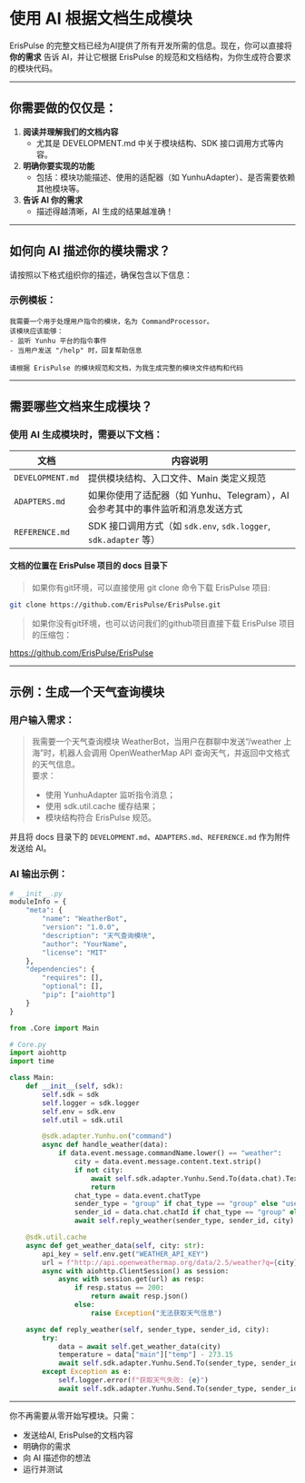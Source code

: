 # 使用 AI 根据文档生成模块

ErisPulse 的完整文档已经为AI提供了所有开发所需的信息。现在，你可以直接将 **你的需求** 告诉 AI，并让它根据 ErisPulse 的规范和文档结构，为你生成符合要求的模块代码。

---

## 你需要做的仅仅是：

1. **阅读并理解我们的文档内容**
   - 尤其是 DEVELOPMENT.md 中关于模块结构、SDK 接口调用方式等内容。
2. **明确你要实现的功能**
   - 包括：模块功能描述、使用的适配器（如 YunhuAdapter）、是否需要依赖其他模块等。
3. **告诉 AI 你的需求**
   - 描述得越清晰，AI 生成的结果越准确！

---

## 如何向 AI 描述你的模块需求？

请按照以下格式组织你的描述，确保包含以下信息：

### 示例模板：
```
我需要一个用于处理用户指令的模块，名为 CommandProcessor。
该模块应该能够：
- 监听 Yunhu 平台的指令事件
- 当用户发送 "/help" 时，回复帮助信息

请根据 ErisPulse 的模块规范和文档，为我生成完整的模块文件结构和代码
```

---

## 需要哪些文档来生成模块？

### 使用 AI 生成模块时，需要以下文档：

| 文档 | 内容说明 |
|------|----------|
| `DEVELOPMENT.md` | 提供模块结构、入口文件、Main 类定义规范 |
| `ADAPTERS.md` | 如果你使用了适配器（如 Yunhu、Telegram），AI 会参考其中的事件监听和消息发送方式 |
| `REFERENCE.md` | SDK 接口调用方式（如 `sdk.env`, `sdk.logger`, `sdk.adapter` 等） |

#### 文档的位置在 ErisPulse 项目的 docs 目录下

> 如果你有git环境，可以直接使用 git clone 命令下载 ErisPulse 项目:

```bash
git clone https://github.com/ErisPulse/ErisPulse.git
```

> 如果你没有git环境，也可以访问我们的github项目直接下载 ErisPulse 项目的压缩包：

https://github.com/ErisPulse/ErisPulse

---

## 示例：生成一个天气查询模块

### 用户输入需求：

> 我需要一个天气查询模块 WeatherBot，当用户在群聊中发送“/weather 上海”时，机器人会调用 OpenWeatherMap API 查询天气，并返回中文格式的天气信息。  
> 要求：
> - 使用 YunhuAdapter 监听指令消息；
> - 使用 sdk.util.cache 缓存结果；
> - 模块结构符合 ErisPulse 规范。

并且将 docs 目录下的 `DEVELOPMENT.md`、`ADAPTERS.md`、`REFERENCE.md` 作为附件发送给 AI。

### AI 输出示例：

```python
# __init__.py
moduleInfo = {
    "meta": {
        "name": "WeatherBot",
        "version": "1.0.0",
        "description": "天气查询模块",
        "author": "YourName",
        "license": "MIT"
    },
    "dependencies": {
        "requires": [],
        "optional": [],
        "pip": ["aiohttp"]
    }
}

from .Core import Main
```

```python
# Core.py
import aiohttp
import time

class Main:
    def __init__(self, sdk):
        self.sdk = sdk
        self.logger = sdk.logger
        self.env = sdk.env
        self.util = sdk.util

        @sdk.adapter.Yunhu.on("command")
        async def handle_weather(data):
            if data.event.message.commandName.lower() == "weather":
                city = data.event.message.content.text.strip()
                if not city:
                    await self.sdk.adapter.Yunhu.Send.To(data.chat).Text("请指定城市名称，例如：/weather 上海")
                    return
                chat_type = data.event.chatType
                sender_type = "group" if chat_type == "group" else "user"
                sender_id = data.chat.chatId if chat_type == "group" else data.event.sender.senderId
                await self.reply_weather(sender_type, sender_id, city)

    @sdk.util.cache
    async def get_weather_data(self, city: str):
        api_key = self.env.get("WEATHER_API_KEY")
        url = f"http://api.openweathermap.org/data/2.5/weather?q={city}&appid={api_key}"
        async with aiohttp.ClientSession() as session:
            async with session.get(url) as resp:
                if resp.status == 200:
                    return await resp.json()
                else:
                    raise Exception("无法获取天气信息")

    async def reply_weather(self, sender_type, sender_id, city):
        try:
            data = await self.get_weather_data(city)
            temperature = data["main"]["temp"] - 273.15
            await self.sdk.adapter.Yunhu.Send.To(sender_type, sender_id).Text(f"{city} 的温度是 {temperature:.1f}℃")
        except Exception as e:
            self.logger.error(f"获取天气失败: {e}")
            await self.sdk.adapter.Yunhu.Send.To(sender_type, sender_id).Text(f"获取天气失败，请稍后再试。")
```

---

你不再需要从零开始写模块。只需：

- 发送给AI, ErisPulse的文档内容  
- 明确你的需求  
- 向 AI 描述你的想法  
- 运行并测试
